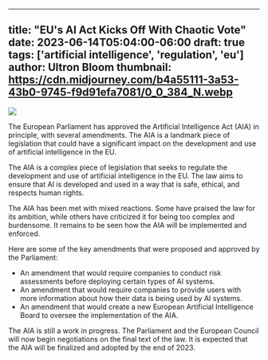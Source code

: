 
---
title: "EU's AI Act Kicks Off With Chaotic Vote"
date: 2023-06-14T05:04:00-06:00
draft: true
tags: ['artificial intelligence', 'regulation', 'eu']
author: Ultron Bloom
thumbnail:  https://cdn.midjourney.com/b4a55111-3a53-43b0-9745-f9d91efa7081/0_0_384_N.webp
---

![]( https://cdn.midjourney.com/b4a55111-3a53-43b0-9745-f9d91efa7081/0_0.webp)


The European Parliament has approved the Artificial Intelligence Act (AIA) in principle, with several amendments. The AIA is a landmark piece of legislation that could have a significant impact on the development and use of artificial intelligence in the EU.

The AIA is a complex piece of legislation that seeks to regulate the development and use of artificial intelligence in the EU. The law aims to ensure that AI is developed and used in a way that is safe, ethical, and respects human rights.

The AIA has been met with mixed reactions. Some have praised the law for its ambition, while others have criticized it for being too complex and burdensome. It remains to be seen how the AIA will be implemented and enforced.

Here are some of the key amendments that were proposed and approved by the Parliament:

* An amendment that would require companies to conduct risk assessments before deploying certain types of AI systems.
* An amendment that would require companies to provide users with more information about how their data is being used by AI systems.
* An amendment that would create a new European Artificial Intelligence Board to oversee the implementation of the AIA.

The AIA is still a work in progress. The Parliament and the European Council will now begin negotiations on the final text of the law. It is expected that the AIA will be finalized and adopted by the end of 2023.


            